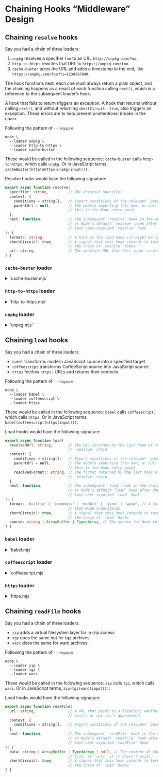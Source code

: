 # Chaining Hooks “Middleware” Design

## Chaining `resolve` hooks

Say you had a chain of three loaders:

1. `unpkg` resolves a specifier `foo` to an URL `http://unpkg.com/foo`.
2. `http-to-https` rewrites that URL to `https://unpkg.com/foo`.
3. `cache-buster` takes the URL and adds a timestamp to the end, like `https://unpkg.com/foo?ts=1234567890`.

The hook functions nest: each one must always return a plain object, and the chaining happens as a result of each function calling `next()`, which is a reference to the subsequent loader’s hook.

A hook that fails to return triggers an exception. A hook that returns without calling `next()`, and without returning `shortCircuit: true`, also triggers an exception. These errors are to help prevent unintentional breaks in the chain.

Following the pattern of `--require`:

```console
node \
  --loader unpkg \
  --loader http-to-https \
  --loader cache-buster
```

These would be called in the following sequence: `cache-buster` calls `http-to-https`, which calls `unpkg`. Or in JavaScript terms, `cacheBuster(httpToHttps(unpkg(input)))`.

Resolve hooks would have the following signature:

```ts
export async function resolve(
  specifier: string,         // The original specifier
  context: {
    conditions = string[],   // Export conditions of the relevant `package.json`
    parentUrl = null,        // The module importing this one, or null if
                             // this is the Node entry point
  },
  next: function,            // The subsequent `resolve` hook in the chain,
                             // or Node’s default `resolve` hook after the
                             // last user-supplied `resolve` hook
): {
  format?: string,           // A hint to the load hook (it might be ignored)
  shortCircuit?: true,       // A signal that this hook intends to terminate
                             // the chain of `resolve` hooks
  url: string,               // The absolute URL that this input resolves to
} {
```

### `cache-buster` loader

<details>
<summary>`cache-buster.mjs`</summary>

```js
export async function resolve(
  specifier,
  context,
  next, // In this example, `next` is https’ resolve
) {
  const result = await next(specifier, context);

  const url = new URL(result.url);

  if (url.protocol !== 'data:')) { // `data:` URLs don’t support query strings
    url.searchParams.set('ts', Date.now());
  }

  return { url: url.href };
}
```
</details>

### `http-to-https` loader

<details>
<summary>`http-to-https.mjs`</summary>

```js
export async function resolve(
  specifier,
  context,
  next, // In this example, `next` is unpkg’s resolve
) {
  const result = await next(specifier, context);

  const url = new URL(result.url);

  if (url.protocol === 'http:') {
    url.protocol = 'https:';
  }

  return { url: url.href };
}
```
</details>

### `unpkg` loader

<details>
<summary>`unpkg.mjs`</summary>

```js
export async function resolve(
  specifier,
  context,
  next, // In this example, `next` is Node’s default `resolve`
) {
  if (isBareSpecifier(specifier)) { // Implemented elsewhere
    return { url: `http://unpkg.com/${specifier}` };
  }

  return next(specifier, context);
}
```
</details>

## Chaining `load` hooks

Say you had a chain of three loaders:

* `babel` transforms modern JavaScript source into a specified target
* `coffeescript` transforms CoffeeScript source into JavaScript source
* `https` fetches `https:` URLs and returns their contents

Following the pattern of `--require`:

```console
node \
  --loader babel \
  --loader coffeescript \
  --loader https
```

These would be called in the following sequence: `babel` calls `coffeescript`, which calls `https`. Or in JavaScript terms, `babel(coffeescript(https(input)))`:

Load hooks would have the following signature:

```ts
export async function load(
  resolvedUrl: string,       // The URL returned by the last hook of the
                             // `resolve` chain
  context: {
    conditions = string[],   // Export conditions of the relevant `package.json`
    parentUrl = null,        // The module importing this one, or null if
                             // this is the Node entry point
    resolvedFormat?: string, // The format returned by the last hook of the
                             // `resolve` chain
  },
  next: function,            // The subsequent `load` hook in the chain,
                             // or Node’s default `load` hook after the
                             // last user-supplied `load` hook
): {
  format: 'builtin' | 'commonjs' | 'module' | 'json' | 'wasm', // A format
                             // that Node understands
  shortCircuit?: true,       // A signal that this hook intends to terminate
                             // the chain of `load` hooks
  source: string | ArrayBuffer | TypedArray, // The source for Node to evaluate
} {
```

### `babel` loader

<details>
<summary>`babel.mjs`</summary>

```js
const babelOutputToFormat = new Map([
  ['cjs', 'commonjs'],
  ['esm', 'module'],
  // …
]);

export async function load(
  url,
  context,
  next, // In this example, `next` is coffeescript’s hook
) {
  const babelConfig = await getBabelConfig(url); // Implemented elsewhere

  const format = babelOutputToFormat.get(babelConfig.output.format);

  if (format === 'commonjs') {
    return { format, source: '' }; // Source is ignored for CommonJS
  }

  const { source: transpiledSource } = await next(url, { ...context, format });
  const { code: transformedSource } = Babel.transformSync(transpiledSource.toString(), babelConfig);

  return { format, source: transformedSource };
}
```
</details>

### `coffeescript` loader

<details>
<summary>`coffeescript.mjs`</summary>

```js
// CoffeeScript files end in .coffee, .litcoffee or .coffee.md.
const extensionsRegex = /\.coffee$|\.litcoffee$|\.coffee\.md$/;

export async function load(
  url,
  context,
  next, // In this example, `next` is https’ hook
) {
  if (!extensionsRegex.test(url)) { // Skip this hook for non-CoffeeScript imports
    return next(url, context);
  }

  const format = await getPackageType(url); // Implemented elsewhere

  if (format === 'commonjs') {
    return { format, source: '' }; // Source is ignored for CommonJS
  }

  const { source: rawSource } = await next(url, { ...context, format });
  const transformedSource = CoffeeScript.compile(rawSource.toString(), {
    bare: true,
    filename: url,
  });

  return { format, source: transformedSource };
}
```
</details>

### `https` loader

<details>
<summary>`https.mjs`</summary>

```js
import { get } from 'node:https';

const mimeTypeToFormat = new Map([
  ['application/node', 'commonjs'],
  ['application/javascript', 'module'],
  ['text/javascript', 'module'],
  ['application/json', 'json'],
  ['application/wasm', 'wasm'],
  ['text/coffeescript', 'coffeescript'],
  // …
]);

export async function load(
  url,
  context,
  next, // In this example, `next` is Node’s default `load`
) {
  if (!url.startsWith('https://')) { // Skip this hook for non-https imports
    return next(url, context);
  }

  return new Promise(function loadHttpsSource(resolve, reject) {
    get(url, function getHttpsSource(res) {
      const format = mimeTypeToFormat.get(res.headers['content-type']);
      let source = '';
      res.on('data', (chunk) => source += chunk);
      res.on('end', () => resolve({ format, source }));
      res.on('error', reject);
    }).on('error', (err) => reject(err));
  });
}
```
</details>

## Chaining `readFile` hooks

Say you had a chain of three loaders:

* `zip` adds a virtual filesystem layer for in-zip access
* `tgz` does the same but for tgz archives
* `warc` does the same for warc archives.

Following the pattern of `--require`:

```console
node \
  --loader zip \
  --loader tgz \
  --loader warc
```

These would be called in the following sequence: `zip` calls `tgz`, which calls `warc`. Or in JavaScript terms, `zip(tgz(warc(input)))`:

Load hooks would have the following signature:

```ts
export async function readFile(
  url: string,               // A URL that point to a location; whether the file
                             // exists or not isn't guaranteed
  context: {
    conditions = string[],   // Export conditions of the relevant `package.json`
  },
  next: function,            // The subsequent `readFile` hook in the chain,
                             // or Node’s default `readFile` hook after the
                             // last user-supplied `readFile` hook
): {
  data: string | ArrayBuffer | TypedArray | null, // The content of the
                             // file, or `null` if it doesn't exist.
  shortCircuit?: true,       // A signal that this hook intends to terminate
                             // the chain of `load` hooks
} {
```

